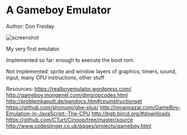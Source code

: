 # A Gameboy Emulator
Author: Don Freiday

![screenshot](https://github.com/donfreiday/gb/screenshot.png "screenshot")

My very first emulator.

Implemented so far: enough to execute the boot rom.

Not implemented: sprite and window layers of graphics, timers, sound, input, many CPU instructions, other stuff

Resources:
<https://realboyemulator.wordpress.com/>
<http://gameboy.mongenel.com/dmg/opcodes.html>
<http://problemkaputt.de/pandocs.htm#cpuinstructionset>
<https://github.com/shonumi/gbe-plus/>
<http://imrannazar.com/GameBoy-Emulation-in-JavaScript:-The-CPU>
<http://bgb.bircd.org/#downloads>
<https://github.com/CTurt/Cinoop/tree/master/source>
<http://www.codeslinger.co.uk/pages/projects/gameboy.html>
